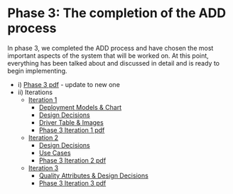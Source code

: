 # Phase 3: The completion of the ADD process

In phase 3, we completed the ADD process and have chosen the most important aspects of the system that will be worked on. At this point, everything has been talked about and discussed in detail and is ready to begin implementing.


* i) [Phase 3 pdf](https://github.com/JoeyVillafuerte/SOFE3650-Final-Project/blob/main/Phase%203/SOFE3650%20Group%2020%20Project%20PHASE%203.pdf) - update to new one
* ii) Iterations
  * [Iteration 1](https://github.com/JoeyVillafuerte/SOFE3650-Final-Project/tree/main/Phase%203/Iteration%201)
    *  [Deployment Models & Chart](https://github.com/JoeyVillafuerte/SOFE3650-Final-Project/tree/main/Phase%203/Iteration%201/Deployment%20Models%20%26%20Chart)
    *  [Design Decisions](https://github.com/JoeyVillafuerte/SOFE3650-Final-Project/tree/main/Phase%203/Iteration%201/Design%20Decisions)
    *  [Driver Table & Images](https://github.com/JoeyVillafuerte/SOFE3650-Final-Project/tree/main/Phase%203/Iteration%201/Driver%20Table%20%26%20Images)
    *  [Phase 3 Iteration 1 pdf](https://github.com/JoeyVillafuerte/SOFE3650-Final-Project/blob/main/Phase%203/Iteration%201/Iteration%201%20Final.pdf)
  * [Iteration 2](https://github.com/JoeyVillafuerte/SOFE3650-Final-Project/tree/main/Phase%203/Iteration%202)
    *  [Design Decisions](https://github.com/JoeyVillafuerte/SOFE3650-Final-Project/tree/main/Phase%203/Iteration%202/Design%20Decisions)
    *  [Use Cases](https://github.com/JoeyVillafuerte/SOFE3650-Final-Project/tree/main/Phase%203/Iteration%202/Use%20Cases)
    *  [Phase 3 Iteration 2 pdf](https://github.com/JoeyVillafuerte/SOFE3650-Final-Project/blob/main/Phase%203/Iteration%202/Iteration%202%20Final.pdf)
  * [Iteration 3](https://github.com/JoeyVillafuerte/SOFE3650-Final-Project/tree/main/Phase%203/Iteration%203)
    *  [Quality Attributes & Design Decisions](https://github.com/JoeyVillafuerte/SOFE3650-Final-Project/tree/main/Phase%203/Iteration%203/Quality%20Attributes%20%26%20Design%20Decisions)
    *  [Phase 3 Iteration 3 pdf](https://github.com/JoeyVillafuerte/SOFE3650-Final-Project/blob/main/Phase%203/Iteration%203/Iteration%203%20Final.pdf)

